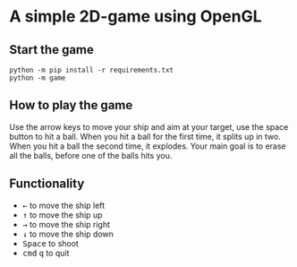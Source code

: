 # A simple 2D-game using OpenGL

## Start the game

```
python -m pip install -r requirements.txt
python -m game
```

## How to play the game
Use the arrow keys to move your ship and aim at your target, use the space button to hit a ball. When you hit a ball for the first time, it splits up in two. When you hit a ball the second time, it explodes. Your main goal is to erase all the balls, before one of the balls hits you.

## Functionality
* <kbd>←</kbd> to move the ship left
* <kbd>↑</kbd> to move the ship up
* <kbd>→</kbd> to move the ship right
* <kbd>↓</kbd> to move the ship down
* <kbd>Space</kbd> to shoot
* <kbd>cmd</kbd> <kbd>q</kbd> to quit